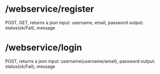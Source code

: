 # /webservice/register
POST, GET, returns a json
input:  username, email, password
output: status(ok/Fail), message


# /webservice/login
POST, returns a json
input:  username(username/email), password
output: status(ok/Fail), message

